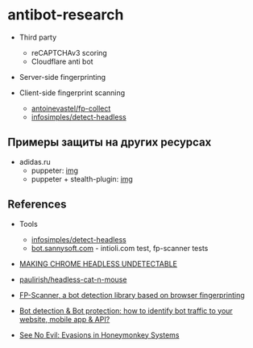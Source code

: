 # antibot-research

* Third party
  * reCAPTCHAv3 scoring
  * Cloudflare anti bot

* Server-side fingerprinting

* Client-side fingerprint scanning
  * [antoinevastel/fp-collect](https://github.com/antoinevastel/fp-collect)
  * [infosimples/detect-headless](https://github.com/infosimples/detect-headless)

## Примеры защиты на других ресурсах

* adidas.ru
  * puppeter: [img](https://i.imgur.com/2Tt7oOr.png)
  * puppeter + stealth-plugin: [img](https://i.imgur.com/JGIaMp1.png)

## References

* Tools
  * [infosimples/detect-headless](https://github.com/infosimples/detect-headless)
  * [bot.sannysoft.com](https://bot.sannysoft.com/) - intioli.com test, fp-scanner tests

* [MAKING CHROME HEADLESS UNDETECTABLE](https://intoli.com/blog/making-chrome-headless-undetectable/)
* [paulirish/headless-cat-n-mouse](https://github.com/paulirish/headless-cat-n-mouse)
* [FP-Scanner, a bot detection library based on browser fingerprinting](https://antoinevastel.com/bot%20detection/2018/11/13/fp-scanner-library-demo.html)
* [Bot detection & Bot protection: how to identify bot traffic to your website, mobile app & API?](https://datadome.co/bot-management-protection/bot-detection-how-to-identify-bot-traffic-to-your-website/)
* [See No Evil: Evasions in Honeymonkey Systems](http://www.cs.columbia.edu/~brendan/honeymonkey.pdf)

